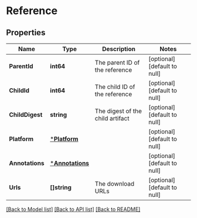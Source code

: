 # Reference

## Properties
Name | Type | Description | Notes
------------ | ------------- | ------------- | -------------
**ParentId** | **int64** | The parent ID of the reference | [optional] [default to null]
**ChildId** | **int64** | The child ID of the reference | [optional] [default to null]
**ChildDigest** | **string** | The digest of the child artifact | [optional] [default to null]
**Platform** | [***Platform**](Platform.md) |  | [optional] [default to null]
**Annotations** | [***Annotations**](Annotations.md) |  | [optional] [default to null]
**Urls** | **[]string** | The download URLs | [optional] [default to null]

[[Back to Model list]](../README.md#documentation-for-models) [[Back to API list]](../README.md#documentation-for-api-endpoints) [[Back to README]](../README.md)


